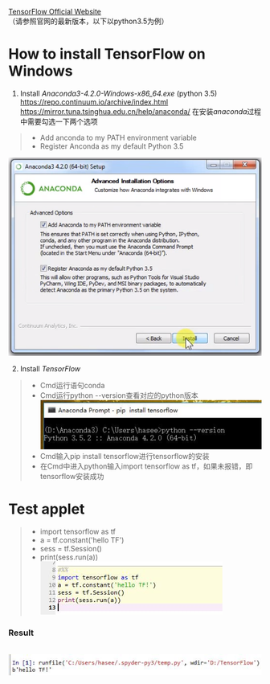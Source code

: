 [TensorFlow Official Website](http://www.tensorflow.org) 
<br>（请参照官网的最新版本，以下以python3.5为例）
# How to install TensorFlow on Windows
1. Install *Anaconda3-4.2.0-Windows-x86_64.exe* (python 3.5)
<br>https://repo.continuum.io/archive/index.html
<br>https://mirror.tuna.tsinghua.edu.cn/help/anaconda/
在安装*anaconda*过程中需要勾选一下两个选项
> - Add anconda to my PATH environment variable
> - Register Anconda as my default Python 3.5

![](https://github.com/Nrdxh/TensorFlow/blob/master/Install/image/anaconda-install.png?raw=true)

2. Install *TensorFlow*
> - Cmd运行语句conda
> - Cmd运行python --version查看对应的python版本
<br>![](https://github.com/Nrdxh/TensorFlow/blob/master/Install/image/python.jpg?raw=true)
> - Cmd输入pip install tensorflow进行tensorflow的安装
> - 在Cmd中进入python输入import tensorflow as tf，如果未报错，即tensorflow安装成功

# Test applet
> - import tensorflow as tf
> - a = tf.constant('hello TF')
> - sess = tf.Session()
> - print(sess.run(a))
<br>![](https://github.com/Nrdxh/TensorFlow/blob/master/Install/image/run.jpg?raw=true)

### Result

<br>![](https://github.com/Nrdxh/TensorFlow/blob/master/Install/image/result.jpg?raw=true)
